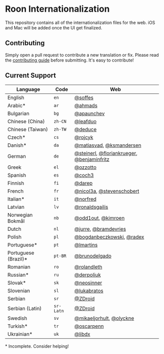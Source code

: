# Roon Internationalization

This repository contains all of the internationalization files for the web. iOS and Mac will be added once the UI get finalized.


## Contributing

Simply open a pull request to contribute a new translation or fix. Please read the [contributing guide](Contributing.markdown) before submitting. It's easy to contribute!


## Current Support

Language             | Code      | Web
---------------------|-----------|----
English              | `en`      | [@soffes](https://github.com/soffes)
Arabic*              | `ar`      | [@ahmads](https://github.com/ahmads)
Bulgarian            | `bg`      | [@apaunchev](https://github.com/apaunchev)
Chinese (China)      | `zh-CN`   | [@leafduo](https://github.com/leafduo)
Chinese (Taiwan)     | `zh-TW`   | [@deduce](https://github.com/deduce)
Czech*               | `cs`      | [@rojcyk](https://github.com/rojcyk)
Danish*              | `da`      | [@matiasvad](https://github.com/matiasvad), [@ksmandersen](https://github.com/ksmandersen)
German               | `de`      | [@steinerl](https://github.com/steinerl), [@floriankrueger](https://github.com/floriankrueger), [@benjaminfritz](https://github.com/benjaminfritz)
Greek                | `el`      | [@ozzotto](https://github.com/ozzotto)
Spanish              | `es`      | [@coch3](https://github.com/coch3)
Finnish              | `fi`      | [@darep](https://github.com/darep)
French               | `fr`      | [@nicol3a](https://github.com/nicol3a), [@stevenschobert](https://github.com/stevenschobert)
Italian*             | `it`      | [@norfred](https://github.com/norfred)
Latvian              | `lv`      | [@ronaldsgailis](https://github.com/ronaldsgailis)
Norwegian Bokmål     | `nb`      | [@odd1out](https://github.com/odd1out), [@kimroen](https://github.com/kimroen)
Dutch                | `nl`      | [@jurre](https://github.com/jurre), [@bramdevries](https://github.com/bramdevries)
Polish               | `pl`      | [@bogdanbeczkowski](http://github.com/bogdanbeczkowski), [@radex](https://github.com/radex)
Portuguese*          | `pt`      | [@lmartins](https://github.com/lmartins)
Portuguese (Brazil)* | `pt-BR`   | [@brunodelgado](https://github.com/brunodelgado)
Romanian             | `ro`      | [@rolandleth](https://github.com/rolandleth)
Russian*             | `ru`      | [@derpoliuk](https://github.com/derpoliuk)
Slovak*              | `sk`      | [@neosinner](https://github.com/neosinner)
Slovenian            | `sl`      | [@lukabratos](https://github.com/lukabratos)
Serbian              | `sr`      | [@ZDroid](https://github.com/ZDroid)
Serbian (Latin)      | `sr-Latn` | [@ZDroid](https://github.com/ZDroid)
Swedish              | `sv`      | [@mikaeljorhult](https://github.com/mikaeljorhult), [@olyckne](https://github.com/olyckne)
Turkish*             | `tr`      | [@oscarpenn](https://github.com/oscarpenn)
Ukrainian*           | `uk`      | [@libdx](https://github.com/libdx)

\* Incomplete. Consider helping!
